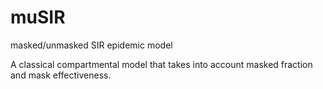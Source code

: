 # muSIR
masked/unmasked SIR epidemic model

A classical compartmental model that takes into account masked fraction and mask effectiveness. 
